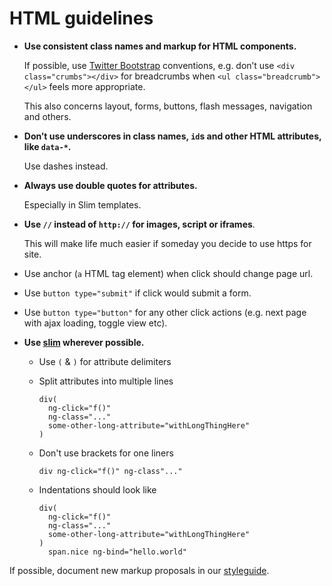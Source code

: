 # HTML guidelines

* **Use consistent class names and markup for HTML components.**

    If possible, use [Twitter Bootstrap](http://twitter.github.com/bootstrap/) conventions, e.g. don’t use `<div class="crumbs"></div>` for breadcrumbs when `<ul class="breadcrumb"></ul>` feels more appropriate.

    This also concerns layout, forms, buttons, flash messages, navigation and others.

* **Don’t use underscores in class names, `id`s and other HTML attributes, like `data-*`.**

    Use dashes instead.

* **Always use double quotes for attributes.**

    Especially in Slim templates.

* **Use `//` instead of `http://` for images, script or iframes**.

    This will make life much easier if someday you decide to use https for site.

* Use anchor (`a` HTML tag element) when click should change page url.

* Use `button type="submit"` if click would submit a form.

* Use `button type="button"` for any other click actions (e.g. next page with ajax loading, toggle view etc).


* **Use [slim](http://slim-lang.com/) wherever possible.**
  * Use `(` & `)` for attribute delimiters
  * Split attributes into multiple lines

    ```slim
    div(
      ng-click="f()"
      ng-class="..."
      some-other-long-attribute="withLongThingHere"
    )

    ```

  * Don't use brackets for one liners

    ```slim
    div ng-click="f()" ng-class"..."
    ```

  * Indentations should look like

    ```slim
    div(
      ng-click="f()"
      ng-class="..."
      some-other-long-attribute="withLongThingHere"
    )
      span.nice ng-bind="hello.world"
    ```

If possible, document new markup proposals in our [styleguide](https://github.com/monterail/boilerplate-rails).
